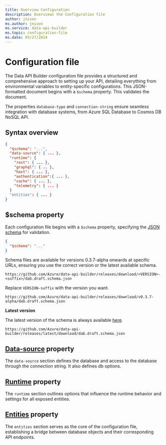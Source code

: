 ```yaml
---
title: Overview Configuration
description: Overviews the Configuration file
author: jnixon
ms.author: jnixon
ms.service: data-api-builder
ms.topic: configuration-file
ms.date: 03/27/2024
---
```


# Configuration file

The Data API Builder configuration file provides a structured and comprehensive approach to setting up your API, detailing everything from environmental variables to entity-specific configurations. This JSON-formatted document begins with a `$schema` property. This validates the document. 

The properties `database-type` and `connection-string` ensure seamless integration with database systems, from Azure SQL Database to Cosmos DB NoSQL API.

## Syntax overview

```json
{
  "$schema": "...",
  "data-source": { ... },
  "runtime": {
    "rest": { ... },
    "graphql": { .. },
    "host": { ... },
    "authentication":{ ... },
    "cache": { ... },
    "telemetry": { ... }
  }
  "entities": { ... }
}
```

## $schema property

Each configuration file begins with a `$schema` property, specifying the [JSON schema](https://code.visualstudio.com/Docs/languages/json#_json-schemas-and-settings) for validation.

```json
{
  "$schema": "..."
}
```

Schema files are available for versions 0.3.7-alpha onwards at specific URLs, ensuring you use the correct version or the latest available schema.

```https
https://github.com/Azure/data-api-builder/releases/download/<VERSION>-<suffix>/dab.draft.schema.json
```

Replace `VERSION-suffix` with the version you want.

```https
https://github.com/Azure/data-api-builder/releases/download/v0.3.7-alpha/dab.draft.schema.json
```

**Latest version**

The latest version of the schema is always available [here](https://github.com/Azure/data-api-builder/releases/latest/download/dab.draft.schema.json). 

```https
https://github.com/Azure/data-api-builder/releases/latest/download/dab.draft.schema.json
```

## [Data-source](/data-api-builder/configuration-file/datasource.md) property

The `data-source` section defines the database and access to the database through the connection string. It also defines db options.

## [Runtime](/data-api-builder/configuration-file/runtime.md) property

The `runtime` section outlines options that influence the runtime behavior and settings for all exposed entities.

## [Entities](/data-api-builder/configuration-file/entities.md) property

The `entities` section serves as the core of the configuration file, establishing a bridge between database objects and their corresponding API endpoints. 